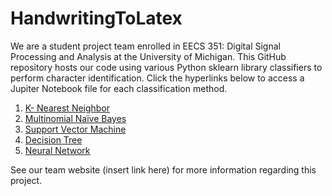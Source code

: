 # HandwritingToLatex
We are a student project team enrolled in EECS 351: Digital Signal Processing and Analysis at the University of Michigan.
This GitHub repository hosts our code using various Python sklearn library classifiers to perform character identification. Click the hyperlinks below to access a Jupiter Notebook file for each classification method.

1. [K- Nearest Neighbor]()
2. [Multinomial Naïve Bayes]()
3. [Support Vector Machine]()
4. [Decision Tree](https://github.com/EmiliaPsacharopoulos/HandwritingToLatex/blob/main/DecisionTree.ipynb)
5. [Neural Network]()

See our team website (insert link here) for more information regarding this project.
